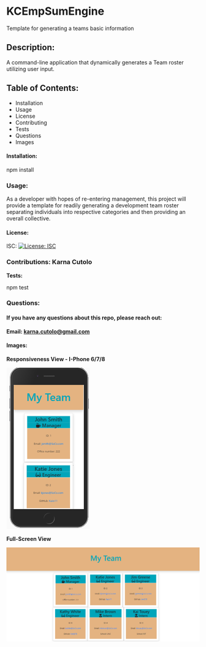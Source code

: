 # KCEmpSumEngine
Template for generating a teams basic information

 
 ## Description: 
 A command-line application that dynamically generates a Team roster utilizing user input.
 
 ## Table of Contents: 
  * Installation 
  * Usage 
  * License 
  * Contributing 
  * Tests 
  * Questions 
  * Images 
   
   #### Installation: 

   npm install
   
   ### Usage: 

   As a developer with hopes of re-entering management, this project will provide a template for readily generating a development team roster separating individuals into respective categories and then providing an overall collective.
   
   #### License: 

   ISC: [![License: ISC](https://img.shields.io/badge/License-ISC-blue.svg)](https://opensource.org/licenses/ISC)
   
   ### Contributions: Karna Cutolo
   
   **Tests:**
   
   npm test

   ### Questions: 
   
   #### If you have any questions about this repo, please reach out: 

   **Email: karna.cutolo@gmail.com**
     
   #### Images: 

   **Responsiveness View - I-Phone 6/7/8**

   ![Main Page](./Images/I-Phone-6-7-8.png)

   **Full-Screen View**

   ![Main Page](./Images/Full-Screen.png)